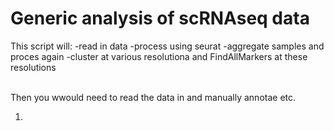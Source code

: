 # Generic analysis of scRNAseq data

This script will:
  -read in data
  -process using seurat
  -aggregate samples and proces again
  -cluster at various resolutiona and FindAllMarkers at these resolutions

<br>
Then you wwould need to read the data in and manually annotae etc.

1. 
